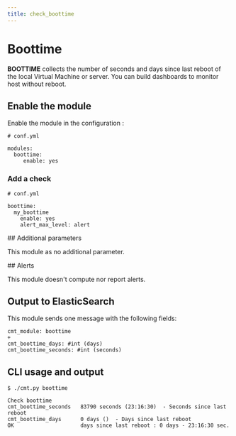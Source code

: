 ```yaml
---
title: check_boottime
---
```


# Boottime

**BOOTTIME** collects the number of seconds and days since last reboot of the local Virtual Machine or server. You can build dashboards to monitor host without reboot.

## Enable the module

Enable the module in the configuration :

    # conf.yml

	modules:
  	  boottime:
  	     enable: yes

### Add a check

	# conf.yml
	
	boottime:
	  my_boottime
	  	enable: yes
	  	alert_max_level: alert


## Additional parameters

This module as no additional parameter.


## Alerts

This module doesn't compute nor report alerts.


## Output to ElasticSearch

This module sends one message with the following fields:

	cmt_module: boottime
	+
	cmt_boottime_days: #int (days)
	cmt_boottime_seconds: #int (seconds)

## CLI usage and output

	$ ./cmt.py boottime
 
	Check boottime 
	cmt_boottime_seconds   83790 seconds (23:16:30)  - Seconds since last reboot
	cmt_boottime_days      0 days ()  - Days since last reboot
	OK                     days since last reboot : 0 days - 23:16:30 sec.
                     


